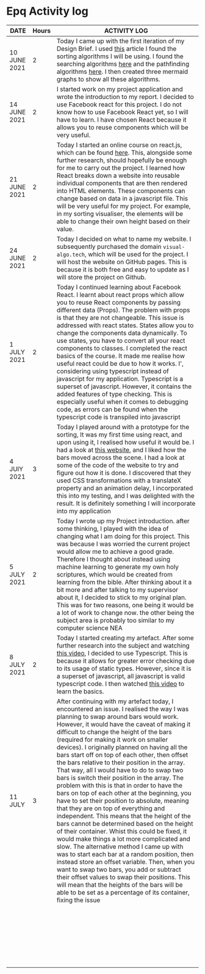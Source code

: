 # Epq Activity log

| **DATE**     | **Hours** | **ACTIVITY LOG**                                                                                                                                                                                                                                                                                                                                                                                                                                                                                                                                                                                                                                                                                                                                                                                                                                                                                                                                                                                                                                                                                                                                                                                                                                                    |
| ------------ | --------- | ------------------------------------------------------------------------------------------------------------------------------------------------------------------------------------------------------------------------------------------------------------------------------------------------------------------------------------------------------------------------------------------------------------------------------------------------------------------------------------------------------------------------------------------------------------------------------------------------------------------------------------------------------------------------------------------------------------------------------------------------------------------------------------------------------------------------------------------------------------------------------------------------------------------------------------------------------------------------------------------------------------------------------------------------------------------------------------------------------------------------------------------------------------------------------------------------------------------------------------------------------------------- |
| 10 JUNE 2021 | 2         | Today I came up with the first iteration of my Design Brief. I used [this](https://www.freecodecamp.org/news/sorting-algorithms-explained-with-examples-in-python-java-and-c/) article I found the sorting algorithms I will be using. I found the searching algorithms [here](https://www.geeksforgeeks.org/searching-algorithms/) and the pathfinding algorithms [here](https://www.geeksforgeeks.org/fundamentals-of-algorithms/?ref=shm). I then created three mermaid graphs to show all these algorithms.                                                                                                                                                                                                                                                                                                                                                                                                                                                                                                                                                                                                                                                                                                                                                     |
| 14 JUNE 2021 | 2         | I started work on my project application and wrote the introduction to my report. I decided to use Facebook react for this project. I do not know how to use Facebook React yet, so I will have to learn. I have chosen React because it allows you to reuse components which will be very useful.                                                                                                                                                                                                                                                                                                                                                                                                                                                                                                                                                                                                                                                                                                                                                                                                                                                                                                                                                                  |
| 21 JUNE 2021 | 2         | Today I started an online course on react.js, which can be found [here](https://teamtreehouse.com/tracks/learn-react). This, alongside some further research, should hopefully be enough for me to carry out the project. I learned how React breaks down a website into reusable individual components that are then rendered into HTML elements. These components can change based on data in a javascript file. This will be very useful for my project. For example, in my sorting visualiser, the elements will be able to change their own height based on their value.                                                                                                                                                                                                                                                                                                                                                                                                                                                                                                                                                                                                                                                                                       |
| 24 JUNE 2021 | 2         | Today I decided on what to name my website. I subsequently purchased the domain `visual-algo.tech`, which will be used for the project. I will host the website on GitHub pages. This is because it is both free and easy to update as I will store the project on Github.                                                                                                                                                                                                                                                                                                                                                                                                                                                                                                                                                                                                                                                                                                                                                                                                                                                                                                                                                                                          |
| 1 JULY 2021  | 2         | Today I continued learning about Facebook React. I learnt about react props which allow you to reuse React components by passing different data (Props). The problem with props is that they are not changeable. This issue is addressed with react states. States allow you to change the components data dynamically. To use states, you have to convert all your react components to classes. I completed the react basics of the course. It made me realise how useful react could be due to how it works. I', considering using typescript instead of javascript for my application. Typescript is a superset of javascript. However, it contains the added features of type checking. This is especially useful when it comes to debugging code, as errors can be found when the typescript code is transpiled into javascript                                                                                                                                                                                                                                                                                                                                                                                                                                |
| 4 JUlY 2021  | 3         | Today I played around with a prototype for the sorting, It was my first time using react, and upon using it, I realised how useful it would be. I had a look at [this website](https://algobook-io.github.io/Searching-Sorting-Visualizer/#/sort), and I liked how the bars moved across the scene. I had a look at some of the code of the website to try and figure out how it is done. I discovered that they used CSS transformations with a translateX property and an animation delay, I incorporated this into my testing, and I was delighted with the result. It is definitely something I will incorporate into my application                                                                                                                                                                                                                                                                                                                                                                                                                                                                                                                                                                                                                            |
| 5 JULY 2021  | 2         | Today I wrote up my Project introduction. after some thinking, I played with the idea of changing what I am doing for this project. This was because I was worried the current project would allow me to achieve a good grade. Therefore I thought about instead using machine learning to generate my own holy scriptures, which would be created from learning from the bible. After thinking about it a bit more and after talking to my supervisor about it, I decided to stick to my original plan. This was for two reasons, one being it would be a lot of work to change now. the other being the subject area is probably too similar to my computer science NEA                                                                                                                                                                                                                                                                                                                                                                                                                                                                                                                                                                                           |
| 8 JULY 2021  | 2         | Today I started creating my artefact. After some further research into the subject and watching [this video](https://youtu.be/ydkQlJhodio), I decided to use Typescript. This is because it allows for greater error checking due to its usage of static types. However, since it is a superset of javascript, all javascript is valid typescript code. I then watched [this video](https://youtu.be/ahCwqrYpIuM) to learn the basics.                                                                                                                                                                                                                                                                                                                                                                                                                                                                                                                                                                                                                                                                                                                                                                                                                              |
| 11 JULY      | 3         | After continuing with my artefact today, I encountered an issue. I realised the way I was planning to swap around bars would work. However, it would have the caveat of making it difficult to change the height of the bars (required for making it work on smaller devices). I originally planned on having all the bars start off on top of each other, then offset the bars relative to their position in the array. That way, all I would have to do to swap two bars is switch their position in the array. The problem with this is that in order to have the bars on top of each other at the beginning, you have to set their position to absolute, meaning that they are on top of everything and independent. This means that the height of the bars cannot be determined based on the height of their container. Whist this could be fixed, it would make things a lot more complicated and slow. The alternative method I came up with was to start each bar at a random position, then instead store an offset variable. Then, when you want to swap two bars, you add or subtract their offset values to swap their positions. This will mean that the heights of the bars will be able to be set as a percentage of its container, fixing the issue |
|              |           |                                                                                                                                                                                                                                                                                                                                                                                                                                                                                                                                                                                                                                                                                                                                                                                                                                                                                                                                                                                                                                                                                                                                                                                                                                                                     |
|              |           |                                                                                                                                                                                                                                                                                                                                                                                                                                                                                                                                                                                                                                                                                                                                                                                                                                                                                                                                                                                                                                                                                                                                                                                                                                                                     |
|              |           |                                                                                                                                                                                                                                                                                                                                                                                                                                                                                                                                                                                                                                                                                                                                                                                                                                                                                                                                                                                                                                                                                                                                                                                                                                                                     |
|              |           |                                                                                                                                                                                                                                                                                                                                                                                                                                                                                                                                                                                                                                                                                                                                                                                                                                                                                                                                                                                                                                                                                                                                                                                                                                                                     |
|              |           |                                                                                                                                                                                                                                                                                                                                                                                                                                                                                                                                                                                                                                                                                                                                                                                                                                                                                                                                                                                                                                                                                                                                                                                                                                                                     |
|              |           |                                                                                                                                                                                                                                                                                                                                                                                                                                                                                                                                                                                                                                                                                                                                                                                                                                                                                                                                                                                                                                                                                                                                                                                                                                                                     |
|              |           |                                                                                                                                                                                                                                                                                                                                                                                                                                                                                                                                                                                                                                                                                                                                                                                                                                                                                                                                                                                                                                                                                                                                                                                                                                                                     |
|              |           |                                                                                                                                                                                                                                                                                                                                                                                                                                                                                                                                                                                                                                                                                                                                                                                                                                                                                                                                                                                                                                                                                                                                                                                                                                                                     |
|              |           |                                                                                                                                                                                                                                                                                                                                                                                                                                                                                                                                                                                                                                                                                                                                                                                                                                                                                                                                                                                                                                                                                                                                                                                                                                                                     |
|              |           |                                                                                                                                                                                                                                                                                                                                                                                                                                                                                                                                                                                                                                                                                                                                                                                                                                                                                                                                                                                                                                                                                                                                                                                                                                                                     |
|              |           |                                                                                                                                                                                                                                                                                                                                                                                                                                                                                                                                                                                                                                                                                                                                                                                                                                                                                                                                                                                                                                                                                                                                                                                                                                                                     |
|              |           |                                                                                                                                                                                                                                                                                                                                                                                                                                                                                                                                                                                                                                                                                                                                                                                                                                                                                                                                                                                                                                                                                                                                                                                                                                                                     |
|              |           |                                                                                                                                                                                                                                                                                                                                                                                                                                                                                                                                                                                                                                                                                                                                                                                                                                                                                                                                                                                                                                                                                                                                                                                                                                                                     |
|              |           |                                                                                                                                                                                                                                                                                                                                                                                                                                                                                                                                                                                                                                                                                                                                                                                                                                                                                                                                                                                                                                                                                                                                                                                                                                                                     |
|              |           |                                                                                                                                                                                                                                                                                                                                                                                                                                                                                                                                                                                                                                                                                                                                                                                                                                                                                                                                                                                                                                                                                                                                                                                                                                                                     |
|              |           |                                                                                                                                                                                                                                                                                                                                                                                                                                                                                                                                                                                                                                                                                                                                                                                                                                                                                                                                                                                                                                                                                                                                                                                                                                                                     |
|              |           |                                                                                                                                                                                                                                                                                                                                                                                                                                                                                                                                                                                                                                                                                                                                                                                                                                                                                                                                                                                                                                                                                                                                                                                                                                                                     |
|              |           |                                                                                                                                                                                                                                                                                                                                                                                                                                                                                                                                                                                                                                                                                                                                                                                                                                                                                                                                                                                                                                                                                                                                                                                                                                                                     |
|              |           |                                                                                                                                                                                                                                                                                                                                                                                                                                                                                                                                                                                                                                                                                                                                                                                                                                                                                                                                                                                                                                                                                                                                                                                                                                                                     |
|              |           |                                                                                                                                                                                                                                                                                                                                                                                                                                                                                                                                                                                                                                                                                                                                                                                                                                                                                                                                                                                                                                                                                                                                                                                                                                                                     |
|              |           |                                                                                                                                                                                                                                                                                                                                                                                                                                                                                                                                                                                                                                                                                                                                                                                                                                                                                                                                                                                                                                                                                                                                                                                                                                                                     |
|              |           |                                                                                                                                                                                                                                                                                                                                                                                                                                                                                                                                                                                                                                                                                                                                                                                                                                                                                                                                                                                                                                                                                                                                                                                                                                                                     |
|              |           |                                                                                                                                                                                                                                                                                                                                                                                                                                                                                                                                                                                                                                                                                                                                                                                                                                                                                                                                                                                                                                                                                                                                                                                                                                                                     |
|              |           |                                                                                                                                                                                                                                                                                                                                                                                                                                                                                                                                                                                                                                                                                                                                                                                                                                                                                                                                                                                                                                                                                                                                                                                                                                                                     |
|              |           |                                                                                                                                                                                                                                                                                                                                                                                                                                                                                                                                                                                                                                                                                                                                                                                                                                                                                                                                                                                                                                                                                                                                                                                                                                                                     |
|              |           |                                                                                                                                                                                                                                                                                                                                                                                                                                                                                                                                                                                                                                                                                                                                                                                                                                                                                                                                                                                                                                                                                                                                                                                                                                                                     |
|              |           |                                                                                                                                                                                                                                                                                                                                                                                                                                                                                                                                                                                                                                                                                                                                                                                                                                                                                                                                                                                                                                                                                                                                                                                                                                                                     |
